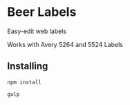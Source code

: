 # Beer Labels

Easy-edit web labels

Works with Avery 5264 and 5524 Labels

## Installing

`npm install`

`gulp`
